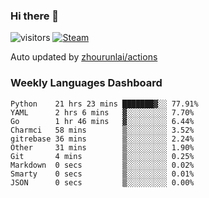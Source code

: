 ### Hi there 👋

![visitors](https://visitor-badge.glitch.me/badge?page_id=zhourunlai)
[![Steam](https://img.shields.io/badge/dynamic/json?label=Steam&query=%24.data.totalSubs&url=https%3A%2F%2Fapi.spencerwoo.com%2Fsubstats%2F%3Fsource%3DsteamGames%26queryKey%3D76561198285156854&suffix=%20Games&logo=steam&labelColor=134375&color=0b1a37&longCache=true)](http://steamcommunity.com/profiles/76561198285156854)

Auto updated by <a href="https://github.com/zhourunlai/zhourunlai/actions" target="_blank">zhourunlai/actions</a>

### Weekly Languages Dashboard

<!--PART:wakatime-->
```text
Python    21 hrs 23 mins ███████▓░░ 77.91%
YAML      2 hrs 6 mins   ▓░░░░░░░░░ 7.70%
Go        1 hr 46 mins   ▓░░░░░░░░░ 6.44%
Charmci   58 mins        ▒░░░░░░░░░ 3.52%
gitrebase 36 mins        ▒░░░░░░░░░ 2.24%
Other     31 mins        ▒░░░░░░░░░ 1.90%
Git       4 mins         ▒░░░░░░░░░ 0.25%
Markdown  0 secs         ▒░░░░░░░░░ 0.02%
Smarty    0 secs         ▒░░░░░░░░░ 0.01%
JSON      0 secs         ▒░░░░░░░░░ 0.00%
```
<!--PART:wakatime-->
